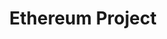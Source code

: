 ---
blog: https://blog.ethereum.org/
codehost: https://github.com/https://github.com/ethereum
facebook: https://facebook.com/ethereumproject
logohandle: ethereum
sort: ethereum
title: Ethereum Project
twitter: https://x.com/ethereum
website: https://www.ethereum.org/
wikipedia: https://en.wikipedia.org/wiki/Ethereum
youtube: https://youtube.com/user/ethereumproject
---